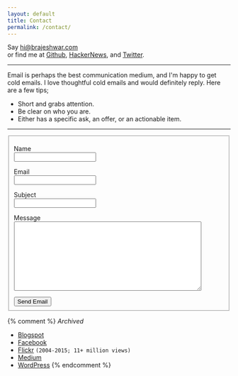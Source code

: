 ```yaml
---
layout: default
title: Contact
permalink: /contact/
---
```


Say [hi@brajeshwar.com](mailto:hi@brajeshwar.com)\
or find me at
[Github](http://github.com/brajeshwar),
[HackerNews](https://news.ycombinator.com/user?id=Brajeshwar),
and
[Twitter](https://twitter.com/brajeshwar).

---

Email is perhaps the best communication medium, and I'm happy to get cold emails. I love thoughtful cold emails and would definitely reply. Here are a few tips;


- Short and grabs attention.
- Be clear on who you are.
- Either has a specific ask, an offer, or an actionable item.

---

<form id="contact-form" action="https://formspree.io/f/mrgrrljj" method="POST">
  <fieldset>
    <p id="contact-form-status" style="font-weight: bold;"></p>
    <p>
      <label for="name">Name</label><br>
      <input type="text" name="name" required>
    </p>
    <p>
      <label for="email">Email</label><br>
      <input type="email" name="email" required>
    </p>
    <p>
      <label for="subject">Subject</label><br>
      <input type="text" name="subject" required>
    </p>
    <p>
      <label for="message">Message</label><br>
      <textarea cols="50" rows="10" name="message" required></textarea>
    </p>
    <button type="submit">Send Email</button>
  </fieldset>
</form>

<script>
var form = document.getElementById("contact-form");

async function handleSubmit(event) {
  event.preventDefault();
  var status = document.getElementById("contact-form-status");
  var data = new FormData(event.target);
  fetch(event.target.action, {
    method: form.method,
    body: data,
    headers: {
      'Accept': 'application/json'
    }
  }).then(response => {
    status.innerHTML = "Thanks! Email Sent.";
    form.reset()
  }).catch(error => {
    status.innerHTML = "Oops! Didn't work. Can you please retry?"
  });
}
form.addEventListener("submit", handleSubmit)
</script>


{% comment %}
_Archived_

- [Blogspot](http://brajeshwar.blogspot.com)
- [Facebook](https://www.facebook.com/brajeshwar/)
- [Flickr](https://www.flickr.com/photos/brajeshwar/) `(2004-2015; 11+ million views)`
- [Medium](https://medium.com/@brajeshwar)
- [WordPress](https://profiles.wordpress.org/brajeshwar/)
{% endcomment %}